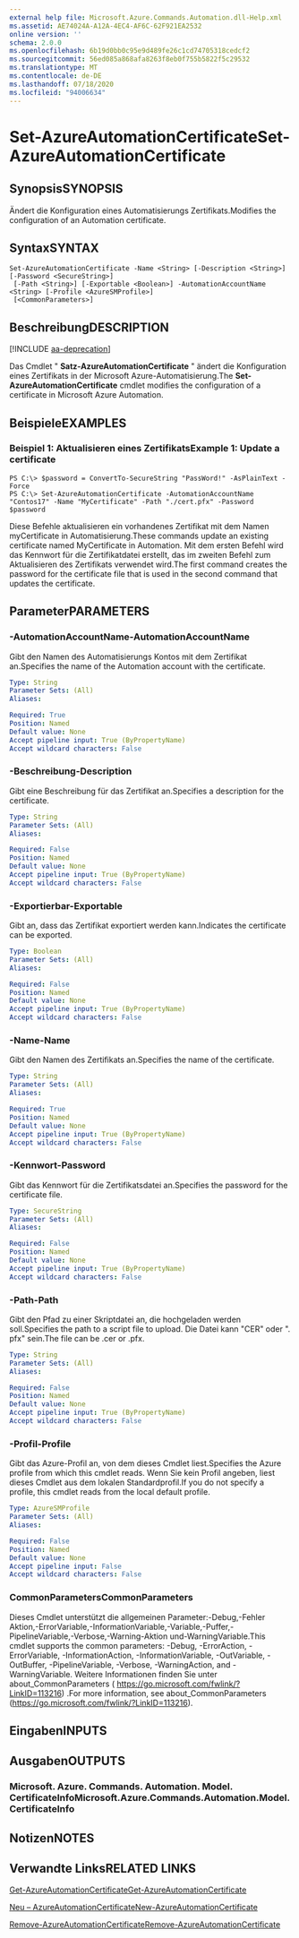 ```yaml
---
external help file: Microsoft.Azure.Commands.Automation.dll-Help.xml
ms.assetid: AE74024A-A12A-4EC4-AF6C-62F921EA2532
online version: ''
schema: 2.0.0
ms.openlocfilehash: 6b19d0bb0c95e9d489fe26c1cd74705318cedcf2
ms.sourcegitcommit: 56ed085a868afa8263f8eb0f755b5822f5c29532
ms.translationtype: MT
ms.contentlocale: de-DE
ms.lasthandoff: 07/18/2020
ms.locfileid: "94006634"
---
```

# <span data-ttu-id="8bb7f-101">Set-AzureAutomationCertificate</span><span class="sxs-lookup"><span data-stu-id="8bb7f-101">Set-AzureAutomationCertificate</span></span>

## <span data-ttu-id="8bb7f-102">Synopsis</span><span class="sxs-lookup"><span data-stu-id="8bb7f-102">SYNOPSIS</span></span>

<span data-ttu-id="8bb7f-103">Ändert die Konfiguration eines Automatisierungs Zertifikats.</span><span class="sxs-lookup"><span data-stu-id="8bb7f-103">Modifies the configuration of an Automation certificate.</span></span>

## <span data-ttu-id="8bb7f-104">Syntax</span><span class="sxs-lookup"><span data-stu-id="8bb7f-104">SYNTAX</span></span>

```
Set-AzureAutomationCertificate -Name <String> [-Description <String>] [-Password <SecureString>]
 [-Path <String>] [-Exportable <Boolean>] -AutomationAccountName <String> [-Profile <AzureSMProfile>]
 [<CommonParameters>]
```

## <span data-ttu-id="8bb7f-105">Beschreibung</span><span class="sxs-lookup"><span data-stu-id="8bb7f-105">DESCRIPTION</span></span>

[!INCLUDE [aa-deprecation](../include/aa-deprecation.md)]

<span data-ttu-id="8bb7f-106">Das Cmdlet " **Satz-AzureAutomationCertificate** " ändert die Konfiguration eines Zertifikats in der Microsoft Azure-Automatisierung.</span><span class="sxs-lookup"><span data-stu-id="8bb7f-106">The **Set-AzureAutomationCertificate** cmdlet modifies the configuration of a certificate in Microsoft Azure Automation.</span></span>

## <span data-ttu-id="8bb7f-107">Beispiele</span><span class="sxs-lookup"><span data-stu-id="8bb7f-107">EXAMPLES</span></span>

### <span data-ttu-id="8bb7f-108">Beispiel 1: Aktualisieren eines Zertifikats</span><span class="sxs-lookup"><span data-stu-id="8bb7f-108">Example 1: Update a certificate</span></span>
```
PS C:\> $password = ConvertTo-SecureString "PassWord!" -AsPlainText -Force
PS C:\> Set-AzureAutomationCertificate -AutomationAccountName "Contos17" -Name "MyCertificate" -Path "./cert.pfx" -Password $password
```

<span data-ttu-id="8bb7f-109">Diese Befehle aktualisieren ein vorhandenes Zertifikat mit dem Namen myCertificate in Automatisierung.</span><span class="sxs-lookup"><span data-stu-id="8bb7f-109">These commands update an existing certificate named MyCertificate in Automation.</span></span>
<span data-ttu-id="8bb7f-110">Mit dem ersten Befehl wird das Kennwort für die Zertifikatdatei erstellt, das im zweiten Befehl zum Aktualisieren des Zertifikats verwendet wird.</span><span class="sxs-lookup"><span data-stu-id="8bb7f-110">The first command creates the password for the certificate file that is used in the second command that updates the certificate.</span></span>

## <span data-ttu-id="8bb7f-111">Parameter</span><span class="sxs-lookup"><span data-stu-id="8bb7f-111">PARAMETERS</span></span>

### <span data-ttu-id="8bb7f-112">-AutomationAccountName</span><span class="sxs-lookup"><span data-stu-id="8bb7f-112">-AutomationAccountName</span></span>
<span data-ttu-id="8bb7f-113">Gibt den Namen des Automatisierungs Kontos mit dem Zertifikat an.</span><span class="sxs-lookup"><span data-stu-id="8bb7f-113">Specifies the name of the Automation account with the certificate.</span></span>

```yaml
Type: String
Parameter Sets: (All)
Aliases: 

Required: True
Position: Named
Default value: None
Accept pipeline input: True (ByPropertyName)
Accept wildcard characters: False
```

### <span data-ttu-id="8bb7f-114">-Beschreibung</span><span class="sxs-lookup"><span data-stu-id="8bb7f-114">-Description</span></span>
<span data-ttu-id="8bb7f-115">Gibt eine Beschreibung für das Zertifikat an.</span><span class="sxs-lookup"><span data-stu-id="8bb7f-115">Specifies a description for the certificate.</span></span>

```yaml
Type: String
Parameter Sets: (All)
Aliases: 

Required: False
Position: Named
Default value: None
Accept pipeline input: True (ByPropertyName)
Accept wildcard characters: False
```

### <span data-ttu-id="8bb7f-116">-Exportierbar</span><span class="sxs-lookup"><span data-stu-id="8bb7f-116">-Exportable</span></span>
<span data-ttu-id="8bb7f-117">Gibt an, dass das Zertifikat exportiert werden kann.</span><span class="sxs-lookup"><span data-stu-id="8bb7f-117">Indicates the certificate can be exported.</span></span>

```yaml
Type: Boolean
Parameter Sets: (All)
Aliases: 

Required: False
Position: Named
Default value: None
Accept pipeline input: True (ByPropertyName)
Accept wildcard characters: False
```

### <span data-ttu-id="8bb7f-118">-Name</span><span class="sxs-lookup"><span data-stu-id="8bb7f-118">-Name</span></span>
<span data-ttu-id="8bb7f-119">Gibt den Namen des Zertifikats an.</span><span class="sxs-lookup"><span data-stu-id="8bb7f-119">Specifies the name of the certificate.</span></span>

```yaml
Type: String
Parameter Sets: (All)
Aliases: 

Required: True
Position: Named
Default value: None
Accept pipeline input: True (ByPropertyName)
Accept wildcard characters: False
```

### <span data-ttu-id="8bb7f-120">-Kennwort</span><span class="sxs-lookup"><span data-stu-id="8bb7f-120">-Password</span></span>
<span data-ttu-id="8bb7f-121">Gibt das Kennwort für die Zertifikatsdatei an.</span><span class="sxs-lookup"><span data-stu-id="8bb7f-121">Specifies the password for the certificate file.</span></span>

```yaml
Type: SecureString
Parameter Sets: (All)
Aliases: 

Required: False
Position: Named
Default value: None
Accept pipeline input: True (ByPropertyName)
Accept wildcard characters: False
```

### <span data-ttu-id="8bb7f-122">-Path</span><span class="sxs-lookup"><span data-stu-id="8bb7f-122">-Path</span></span>
<span data-ttu-id="8bb7f-123">Gibt den Pfad zu einer Skriptdatei an, die hochgeladen werden soll.</span><span class="sxs-lookup"><span data-stu-id="8bb7f-123">Specifies the path to a script file to upload.</span></span>
<span data-ttu-id="8bb7f-124">Die Datei kann "CER" oder ". pfx" sein.</span><span class="sxs-lookup"><span data-stu-id="8bb7f-124">The file can be .cer or .pfx.</span></span>

```yaml
Type: String
Parameter Sets: (All)
Aliases: 

Required: False
Position: Named
Default value: None
Accept pipeline input: True (ByPropertyName)
Accept wildcard characters: False
```

### <span data-ttu-id="8bb7f-125">-Profil</span><span class="sxs-lookup"><span data-stu-id="8bb7f-125">-Profile</span></span>
<span data-ttu-id="8bb7f-126">Gibt das Azure-Profil an, von dem dieses Cmdlet liest.</span><span class="sxs-lookup"><span data-stu-id="8bb7f-126">Specifies the Azure profile from which this cmdlet reads.</span></span>
<span data-ttu-id="8bb7f-127">Wenn Sie kein Profil angeben, liest dieses Cmdlet aus dem lokalen Standardprofil.</span><span class="sxs-lookup"><span data-stu-id="8bb7f-127">If you do not specify a profile, this cmdlet reads from the local default profile.</span></span>

```yaml
Type: AzureSMProfile
Parameter Sets: (All)
Aliases: 

Required: False
Position: Named
Default value: None
Accept pipeline input: False
Accept wildcard characters: False
```

### <span data-ttu-id="8bb7f-128">CommonParameters</span><span class="sxs-lookup"><span data-stu-id="8bb7f-128">CommonParameters</span></span>
<span data-ttu-id="8bb7f-129">Dieses Cmdlet unterstützt die allgemeinen Parameter:-Debug,-Fehler Aktion,-ErrorVariable,-InformationVariable,-Variable,-Puffer,-PipelineVariable,-Verbose,-Warning-Aktion und-WarningVariable.</span><span class="sxs-lookup"><span data-stu-id="8bb7f-129">This cmdlet supports the common parameters: -Debug, -ErrorAction, -ErrorVariable, -InformationAction, -InformationVariable, -OutVariable, -OutBuffer, -PipelineVariable, -Verbose, -WarningAction, and -WarningVariable.</span></span> <span data-ttu-id="8bb7f-130">Weitere Informationen finden Sie unter about_CommonParameters ( https://go.microsoft.com/fwlink/?LinkID=113216) .</span><span class="sxs-lookup"><span data-stu-id="8bb7f-130">For more information, see about_CommonParameters (https://go.microsoft.com/fwlink/?LinkID=113216).</span></span>

## <span data-ttu-id="8bb7f-131">Eingaben</span><span class="sxs-lookup"><span data-stu-id="8bb7f-131">INPUTS</span></span>

## <span data-ttu-id="8bb7f-132">Ausgaben</span><span class="sxs-lookup"><span data-stu-id="8bb7f-132">OUTPUTS</span></span>

### <span data-ttu-id="8bb7f-133">Microsoft. Azure. Commands. Automation. Model. CertificateInfo</span><span class="sxs-lookup"><span data-stu-id="8bb7f-133">Microsoft.Azure.Commands.Automation.Model.CertificateInfo</span></span>

## <span data-ttu-id="8bb7f-134">Notizen</span><span class="sxs-lookup"><span data-stu-id="8bb7f-134">NOTES</span></span>

## <span data-ttu-id="8bb7f-135">Verwandte Links</span><span class="sxs-lookup"><span data-stu-id="8bb7f-135">RELATED LINKS</span></span>

[<span data-ttu-id="8bb7f-136">Get-AzureAutomationCertificate</span><span class="sxs-lookup"><span data-stu-id="8bb7f-136">Get-AzureAutomationCertificate</span></span>](./Get-AzureAutomationCertificate.md)

[<span data-ttu-id="8bb7f-137">Neu – AzureAutomationCertificate</span><span class="sxs-lookup"><span data-stu-id="8bb7f-137">New-AzureAutomationCertificate</span></span>](./New-AzureAutomationCertificate.md)

[<span data-ttu-id="8bb7f-138">Remove-AzureAutomationCertificate</span><span class="sxs-lookup"><span data-stu-id="8bb7f-138">Remove-AzureAutomationCertificate</span></span>](./Remove-AzureAutomationCertificate.md)


